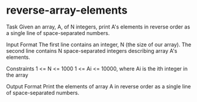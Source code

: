 # reverse-array-elements
 Task 
 Given an array, A, of N integers, print A's elements in reverse order as a single line of space-separated numbers.

 Input Format
 The first line contains an integer, N (the size of our array). 
 The second line contains N space-separated integers describing array A's elements.

 Constraints
 1 <= N <= 1000
 1 <= Ai <= 10000, where Ai is the ith integer in the array

 Output Format
 Print the elements of array A in reverse order as a single line of space-separated numbers.
